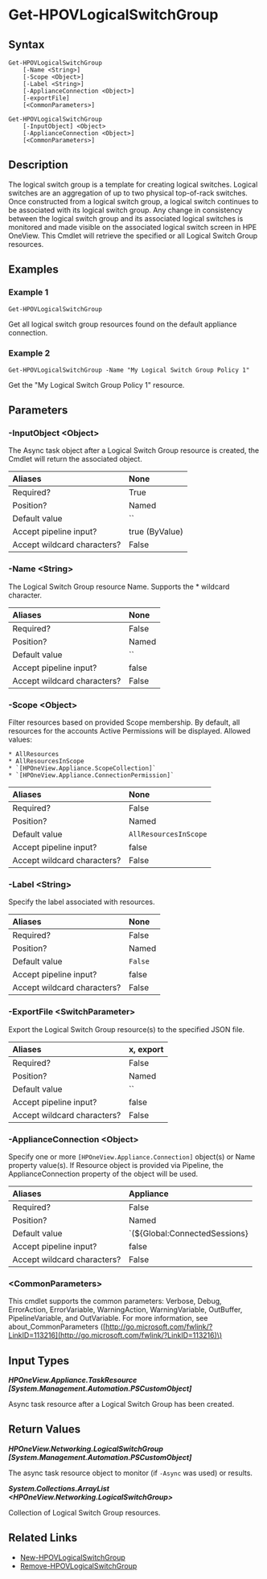 ﻿---
description: Retrieve Logical Switch Group resources.
---

# Get-HPOVLogicalSwitchGroup

## Syntax

```text
Get-HPOVLogicalSwitchGroup
    [-Name <String>]
    [-Scope <Object>]
    [-Label <String>]
    [-ApplianceConnection <Object>]
    [-exportFile]
    [<CommonParameters>]
```

```text
Get-HPOVLogicalSwitchGroup
    [-InputObject] <Object>
    [-ApplianceConnection <Object>]
    [<CommonParameters>]
```

## Description

The logical switch group is a template for creating logical switches. Logical switches are an aggregation of up to two physical top-of-rack switches.
 Once constructed from a logical switch group, a logical switch continues to be associated with its logical switch group. Any change in consistency between the logical switch group and its associated logical switches is monitored and made visible on the associated logical switch screen in HPE OneView.
 This Cmdlet will retrieve the specified or all Logical Switch Group resources. 

## Examples

###  Example 1 

```text
Get-HPOVLogicalSwitchGroup
```

Get all logical switch group resources found on the default appliance connection.

###  Example 2 

```text
Get-HPOVLogicalSwitchGroup -Name "My Logical Switch Group Policy 1"
```

Get the "My Logical Switch Group Policy 1" resource.

## Parameters

### -InputObject &lt;Object&gt;

The Async task object after a Logical Switch Group resource is created, the Cmdlet will return the associated object.

| Aliases | None |
| :--- | :--- |
| Required? | True |
| Position? | Named |
| Default value | `` |
| Accept pipeline input? | true (ByValue) |
| Accept wildcard characters? | False |

### -Name &lt;String&gt;

The Logical Switch Group resource Name.  Supports the * wildcard character.

| Aliases | None |
| :--- | :--- |
| Required? | False |
| Position? | Named |
| Default value | `` |
| Accept pipeline input? | false |
| Accept wildcard characters? | False |

### -Scope &lt;Object&gt;

Filter resources based on provided Scope membership.  By default, all resources for the accounts Active Permissions will be displayed.  Allowed values:

    * AllResources
    * AllResourcesInScope
    * `[HPOneView.Appliance.ScopeCollection]`
    * `[HPOneView.Appliance.ConnectionPermission]`

| Aliases | None |
| :--- | :--- |
| Required? | False |
| Position? | Named |
| Default value | `AllResourcesInScope` |
| Accept pipeline input? | false |
| Accept wildcard characters? | False |

### -Label &lt;String&gt;

Specify the label associated with resources.

| Aliases | None |
| :--- | :--- |
| Required? | False |
| Position? | Named |
| Default value | `False` |
| Accept pipeline input? | false |
| Accept wildcard characters? | False |

### -ExportFile &lt;SwitchParameter&gt;

Export the Logical Switch Group resource(s) to the specified JSON file.

| Aliases | x, export |
| :--- | :--- |
| Required? | False |
| Position? | Named |
| Default value | `` |
| Accept pipeline input? | false |
| Accept wildcard characters? | False |

### -ApplianceConnection &lt;Object&gt;

Specify one or more `[HPOneView.Appliance.Connection]` object(s) or Name property value(s). If Resource object is provided via Pipeline, the ApplianceConnection property of the object will be used.

| Aliases | Appliance |
| :--- | :--- |
| Required? | False |
| Position? | Named |
| Default value | `(${Global:ConnectedSessions} | ? Default)` |
| Accept pipeline input? | false |
| Accept wildcard characters? | False |

### &lt;CommonParameters&gt;

This cmdlet supports the common parameters: Verbose, Debug, ErrorAction, ErrorVariable, WarningAction, WarningVariable, OutBuffer, PipelineVariable, and OutVariable. For more information, see about\_CommonParameters \([http://go.microsoft.com/fwlink/?LinkID=113216](http://go.microsoft.com/fwlink/?LinkID=113216)\)

## Input Types

_**HPOneView.Appliance.TaskResource [System.Management.Automation.PSCustomObject]**_

Async task resource after a Logical Switch Group has been created.

## Return Values

_**HPOneView.Networking.LogicalSwitchGroup [System.Management.Automation.PSCustomObject]**_

The async task resource object to monitor (if `-Async` was used) or results.

_**System.Collections.ArrayList <HPOneView.Networking.LogicalSwitchGroup>**_

Collection of Logical Switch Group resources.

## Related Links

* [New-HPOVLogicalSwitchGroup](new-hpovlogicalswitchgroup.md)
* [Remove-HPOVLogicalSwitchGroup](remove-hpovlogicalswitchgroup.md)
